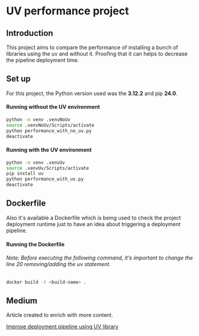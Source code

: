
# UV performance project

  

## Introduction

This project aims to compare the performance of installing a bunch of libraries using the uv and without it. Proofing that it can helps to decrease the pipeline deployment time.

  

## Set up

For this project, the Python version used was the **3.12.2** and pip **24.0**.

#### Running without the UV environment
``` bash
python -m venv .venvNoUv
source .venvNoUv/Scripts/activate
python performance_with_no_uv.py
deactivate
```

#### Running with the UV environment
``` bash
python -m venv .venvUv
source .venvUv/Scripts/activate
pip install uv
python performance_with_uv.py
deactivate
```

## Dockerfile

Also it's available a Dockerfile which is being used to check the project deployment runtime just to have an idea about triggering a deployment pipeline.

#### Running the Dockerfile
######  Note: Before executing the following command, it's important to change the line 20 removing/adding the uv statement.
``` bash
docker build -t <build-name> .
```

## Medium

Article created to enrich with more content.

[Improve deployment pipeline using UV library](https://medium.com/@matbrizolla/improve-deployment-pipeline-using-uv-library-ffe2b4f4da68)